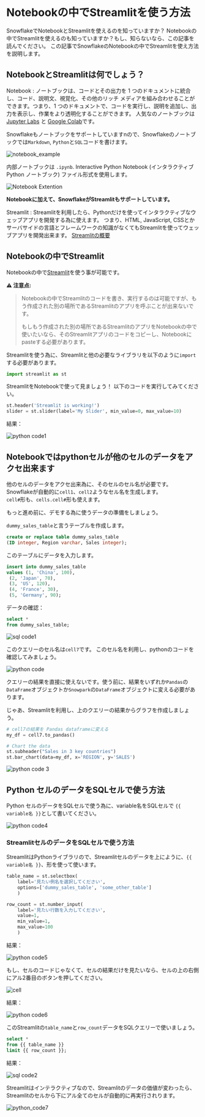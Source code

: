 # Notebookの中でStreamlitを使う方法

SnowflakeでNotebookとStreamlitを使えるのを知っていますか？ Notebookの中でStreamlitを使えるのも知っていますか？もし、知らないなら、この記事を読んでください。
この記事でSnowflakeのNotebookの中でStreamlitを使え方法を説明します。

## NotebookとStreamlitは何でしょう？

Notebook
: ノートブックは、コードとその出力を 1 つのドキュメントに統合し、コード、説明文、視覚化、その他のリッチ メディアを組み合わせることができます。つまり、1 つのドキュメントで、コードを実行し、説明を追加し、出力を表示し、作業をより透明化することができます。
人気なのノートブックは[Jupyter Labs](https://jupyter.org/) と [Google Colab](https://colab.research.google.com/)です。

Snowflakeもノートブックをサポートしていますnので、Snowflakeのノートブックでは`Markdown`, `Python`と`SQL`コードを書けます。

![notebook_example](./images/notebook_example.PNG)

内部ノートブックは `.ipynb`. Interactive Python Notebook (インタラクティブ Python ノートブック) ファイル形式を使用します。

![Notebook Extention](./images/nb_extension.drawio.png)

**Notebookに加えて、SnowflakeがStreamlitもサポートしています。**

Streamlit
    : Streamlitを利用したら、Pythonだけを使ってインタラクティブなウェッブアプリを開発する為に使えます。
    つまり、HTML, JavaScript, CSSとかサーバサイドの言語とフレームワークの知識がなくてもStreamlitを使ってウェッブアプリを開発出来ます。
    [Streamlitの概要](https://streamlit.io/)

## Notebookの中でStreamlit

Notebookの中で[Streamlit](https://docs.streamlit.io/)を使う事が可能です。

**:warning: 注意点:**
> Notebookの中でStreamlitのコードを書き、実行するのは可能ですが、もう作成された別の場所であるStreamlitのアプリを呼ぶことが出来ないです。
>
> もしもう作成された別の場所であるStreamlitのアプリをNotebookの中で使いたいなら、そのStreamlitアプリのコードをコピーし、Notebookにpasteする必要があります。

Streamlitを使う為に、Streamlitと他の必要なライブラリを以下のように`import`する必要があります。

```python
import streamlit as st
```

StreamlitをNotebookで使って見ましょう！
以下のコードを実行してみてください。

```python
st.header('Streamlit is working!')
slider = st.slider(label='My Slider', min_value=0, max_value=10)
```

結果：

![python code1](./images/python1.PNG)

## Notebookではpythonセルが他のセルのデータをアクセ出来ます

他のセルのデータをアクセ出来為に、そのセルのセル名が必要です。
Snowflakeが自動的に`cell1`、`cell2`ようなセル名を生成します。\
`cell#`形も、`cells.cell#`形も使えます。

もっと進め前に、デモする為に使うデータの準備をしましょう。

`dummy_sales_table`と言うテーブルを作成します。

```SQL
create or replace table dummy_sales_table 
(ID integer, Region varchar, Sales integer);
```

このテーブルにデータを入力します。

```sql
insert into dummy_sales_table
values (1, 'China', 100),
 (2, 'Japan', 70), 
 (3, 'US', 120),
 (4, 'France', 30),
 (5, 'Germany', 90);
```

データの確認：

```sql
select * 
from dummy_sales_table;
```

![sql code1](./images/sql_code1.PNG)

このクエリーのセル名は`cell7`です。
このセル名を利用し、pythonのコードを確認してみましょう。

![python code](./images/python_code2.PNG)

クエリーの結果を直接に使えないです。使う前に、結果をいずれか`Pandas`の`DataFrame`オブジェクトか`Snowpark`の`DataFrame`オブジェクトに変える必要があります。

じゃあ、Streamlitを利用し、上のクエリーの結果からグラフを作成しましょう。

```python
# cell7の結果を Pandas dataframeに変える
my_df = cell7.to_pandas()

# Chart the data
st.subheader("Sales in 3 key countries")
st.bar_chart(data=my_df, x='REGION', y='SALES')
```

![python code 3](./images/python_code3.PNG)

## Python セルのデータをSQLセルで使う方法

 Python セルのデータをSQLセルで使う為に、variable名をSQLセルで `{{ variable名 }}`として書いてください。

![python code4](./images/python_code4.PNG)

### StreamlitセルのデータをSQLセルで使う方法

StreamlitはPythonライブラリので、Streamlitセルのデータを上にように、`{{ variable名 }}`、形を使って使います。

```python
table_name = st.selectbox(
    label='見たい例名を選択してください', 
    options=['dummy_sales_table', 'some_other_table']
    )

row_count = st.number_input(
    label='見たい行数を入力してください', 
    value=1, 
    min_value=1, 
    max_value=100
    )
```

結果：

![python code5](./images/python_code5.PNG)

もし、セルのコードじゃなくて、セルの結果だけを見たいなら、セルの上の右側にアル2番目のボタンを押してください。

![cell](./images/cell.drawio.png)

結果：

![python code6](./images/python_code6.PNG)

このStreamlitの`table_name`と`row_count`データをSQLクエリーで使いましょう。

```SQL
select * 
from {{ table_name }}
limit {{ row_count }};
```

結果：

![sql code2](./images/sql_code2.PNG)

Streamlitはインテラクティブなので、Streamlitのデータの価値が変わったら、Streamlitのセルから下にアル全てのセルが自動的に再実行されります。

![python_code7](./images/python_code7.PNG)
